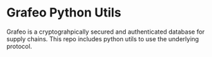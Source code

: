 # Grafeo Python Utils

Grafeo is a cryptograhpically secured and authenticated database for supply chains. This repo includes python utils to use the underlying protocol.